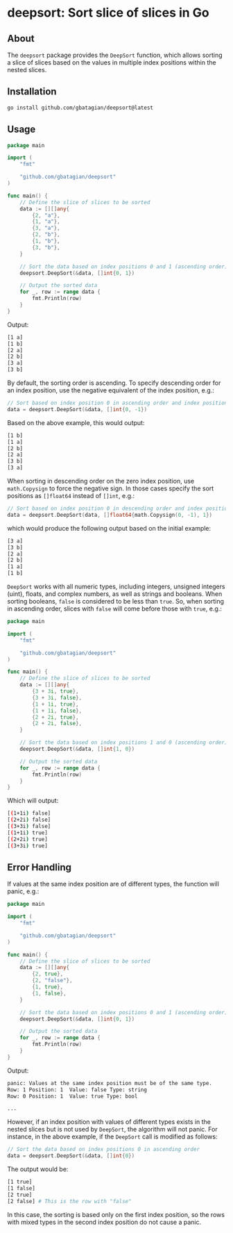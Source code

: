 # deepsort: Sort slice of slices in Go 

## About
The `deepsort` package provides the `DeepSort` function, which allows sorting a slice of slices based on the values in multiple index positions within the nested slices.

## Installation
```bash
go install github.com/gbatagian/deepsort@latest
```

## Usage
```go
package main

import (
	"fmt"

	"github.com/gbatagian/deepsort"
)

func main() {
	// Define the slice of slices to be sorted
	data := [][]any{
		{2, "a"},
		{1, "a"},
		{3, "a"},
		{2, "b"},
		{1, "b"},
		{3, "b"},
	}

	// Sort the data based on index positions 0 and 1 (ascending order)
	deepsort.DeepSort(&data, []int{0, 1})

	// Output the sorted data
	for _, row := range data {
		fmt.Println(row)
	}
}
```

Output:
```bash
[1 a]
[1 b]
[2 a]
[2 b]
[3 a]
[3 b]
```

By default, the sorting order is ascending. To specify descending order for an index position, use the negative equivalent of the index position, e.g.:
```go
// Sort based on index position 0 in ascending order and index position 1 in descending order
data = deepsort.DeepSort(&data, []int{0, -1})
```

Based on the above example, this would output:
```bash
[1 b]
[1 a]
[2 b]
[2 a]
[3 b]
[3 a]
```

When sorting in descending order on the zero index position, use `math.Copysign` to force the negative sign. In those cases specify the sort positions as `[]float64` instead of `[]int`, e.g.:
```go
// Sort based on index position 0 in descending order and index position 1 in ascending order
data = deepsort.DeepSort(data, []float64{math.Copysign(0, -1), 1})
```

which would produce the following output based on the initial example:
```bash
[3 a]
[3 b]
[2 a]
[2 b]
[1 a]
[1 b]
```

`DeepSort` works with all numeric types, including integers, unsigned integers (uint), floats, and complex numbers, as well as strings and booleans. When sorting booleans, `false` is considered to be less than `true`. So, when sorting in ascending order, slices with `false` will come before those with `true`, e.g.:
```go
package main

import (
	"fmt"

	"github.com/gbatagian/deepsort"
)

func main() {
	// Define the slice of slices to be sorted
	data := [][]any{
		{3 + 3i, true},
		{3 + 3i, false},
		{1 + 1i, true},
		{1 + 1i, false},
		{2 + 2i, true},
		{2 + 2i, false},
	}

	// Sort the data based on index positions 1 and 0 (ascending order)
	deepsort.DeepSort(&data, []int{1, 0})

	// Output the sorted data
	for _, row := range data {
		fmt.Println(row)
	}
}
```

Which will output:
```bash
[(1+1i) false]
[(2+2i) false]
[(3+3i) false]
[(1+1i) true]
[(2+2i) true]
[(3+3i) true]
```

## Error Handling

If values at the same index position are of different types, the function will panic, e.g.:
```go
package main

import (
	"fmt"

	"github.com/gbatagian/deepsort"
)

func main() {
	// Define the slice of slices to be sorted
	data := [][]any{
		{2, true},
		{2, "false"},
		{1, true},
		{1, false},
	}

	// Sort the data based on index positions 0 and 1 (ascending order)
	deepsort.DeepSort(&data, []int{0, 1})

	// Output the sorted data
	for _, row := range data {
		fmt.Println(row)
	}
}
```
Output:
```bash
panic: Values at the same index position must be of the same type. 
Row: 1 Position: 1  Value: false Type: string
Row: 0 Position: 1  Value: true Type: bool

...
```

However, if an index position with values of different types exists in the nested slices but is not used by `DeepSort`, the algorithm will not panic. For instance, in the above example, if the `DeepSort` call is modified as follows:
```go
// Sort the data based on index positions 0 in ascending order
data = deepsort.DeepSort(&data, []int{0})
```

The output would be:
```bash
[1 true]
[1 false]
[2 true]
[2 false] # This is the row with "false"
```

In this case, the sorting is based only on the first index position, so the rows with mixed types in the second index position do not cause a panic.